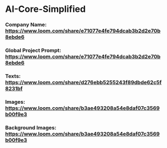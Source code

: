 # AI-Core-Simplified

### Company Name: https://www.loom.com/share/e71077e4fe794dcab3b2d2e70b8ebde6
### Global Project Prompt: https://www.loom.com/share/e71077e4fe794dcab3b2d2e70b8ebde6
### Texts: https://www.loom.com/share/d276ebb5255243f89dbde62c5f8231bf
### Images: https://www.loom.com/share/b3ae493208a54e8daf07c3569b00f9e3
### Background Images: https://www.loom.com/share/b3ae493208a54e8daf07c3569b00f9e3
